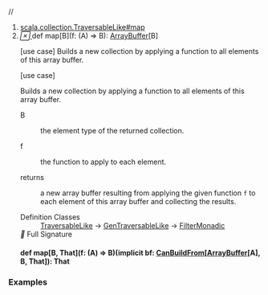//
<ol>
<li><a href="https://www.scala-lang.org/api/2.12.3/scala/collection/mutable/ArrayBuffer.html#map[B](f:A=>B):scala.collection.mutable.ArrayBuffer[B]">scala.collection.TraversableLike#map</a></li>
<li name="scala.collection.TraversableLike#map" visbl="pub" class="indented0 " data-isabs="false" fullcomment="yes" group="Ungrouped"> <a id="map[B](f:A=>B):scala.collection.mutable.ArrayBuffer[B]"></a><a id="map[B]((A)⇒B):ArrayBuffer[B]"></a> <span class="permalink"> <a href="../../../scala/collection/mutable/ArrayBuffer.html#map[B](f:A=>B):scala.collection.mutable.ArrayBuffer[B]" title="Permalink"> <i class="material-icons"></i> </a> </span> <span class="modifier_kind"> <span class="modifier"></span> <span class="kind">def</span> </span> <span class="symbol"> <span class="name">map</span><span class="tparams">[<span name="B">B</span>]</span><span class="params">(<span name="f">f: (<span class="extype" name="scala.collection.GenTraversableLike.A">A</span>) ⇒ <span class="extype" name="scala.collection.TraversableLike.map.B">B</span></span>)</span><span class="result">: <a href="" class="extype" name="scala.collection.mutable.ArrayBuffer">ArrayBuffer</a>[<span class="extype" name="scala.collection.TraversableLike.map.B">B</span>]</span> </span> <p class="shortcomment cmt">[use case] Builds a new collection by applying a function to all elements of this array buffer.</p>
 <div class="fullcomment">
  [use case] 
  <div class="comment cmt">
   <p> Builds a new collection by applying a function to all elements of this array buffer.</p>
  </div>
  <dl class="paramcmts block">
   <dt class="tparam">
    B
   </dt>
   <dd class="cmt">
    <p>the element type of the returned collection.</p>
   </dd>
   <dt class="param">
    f
   </dt>
   <dd class="cmt">
    <p>the function to apply to each element.</p>
   </dd>
   <dt>
    returns
   </dt>
   <dd class="cmt">
    <p>a new array buffer resulting from applying the given function <code>f</code> to each element of this array buffer and collecting the results.</p>
   </dd>
  </dl>
  <dl class="attributes block"> 
   <dt>
    Definition Classes
   </dt>
   <dd>
    <a href="../TraversableLike.html" class="extype" name="scala.collection.TraversableLike">TraversableLike</a> → 
    <a href="../GenTraversableLike.html" class="extype" name="scala.collection.GenTraversableLike">GenTraversableLike</a> → 
    <a href="../generic/FilterMonadic.html" class="extype" name="scala.collection.generic.FilterMonadic">FilterMonadic</a>
   </dd>
   <div class="full-signature-block toggleContainer"> 
    <span class="toggle"> <i class="material-icons"></i> Full Signature </span> 
    <div class="hiddenContent full-signature-usecase">
     <h4 id="signature" class="signature"> <span class="modifier_kind"> <span class="modifier"></span> <span class="kind">def</span> </span> <span class="symbol"> <span class="name">map</span><span class="tparams">[<span name="B">B</span>, <span name="That">That</span>]</span><span class="params">(<span name="f">f: (<span class="extype" name="scala.collection.mutable.ArrayBuffer.A">A</span>) ⇒ <span class="extype" name="scala.collection.TraversableLike.map.B">B</span></span>)</span><span class="params">(<span class="implicit">implicit </span><span name="bf">bf: <a href="../generic/CanBuildFrom.html" class="extype" name="scala.collection.generic.CanBuildFrom">CanBuildFrom</a>[<a href="" class="extype" name="scala.collection.mutable.ArrayBuffer">ArrayBuffer</a>[<span class="extype" name="scala.collection.mutable.ArrayBuffer.A">A</span>], <span class="extype" name="scala.collection.TraversableLike.map.B">B</span>, <span class="extype" name="scala.collection.TraversableLike.map.That">That</span>]</span>)</span><span class="result">: <span class="extype" name="scala.collection.TraversableLike.map.That">That</span></span> </span> </h4>
    </div> 
   </div>
  </dl>
 </div> </li>
        </ol>


### Examples















